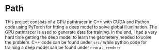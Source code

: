 # Path

This project consists of a GPU pathtracer in C++ with CUDA and Python code using PyTorch for fitting a deep model to solve global illumination.
The GPU pathtracer is used to generate data for training.
In the end, I had a very hard time getting the deep model to learn the geometery needed to solve the problem.
C++ code can be found under `src/` while python code for training a deep model can be found under `neural_render/`
